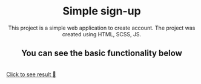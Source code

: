 <h1 align="center">Simple sign-up
</h1>

<p align="center">
This project is a simple web application to create account.
The project was created using HTML, SCSS, JS.
</p>

<h2 align="center">You can see the basic functionality below</h2>
<br/>
<a href="https://js-simple-sign-up-24c8c.web.app/" target="blank">Click to see result 👀</a>
